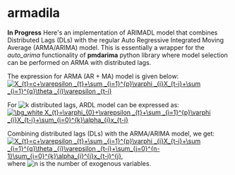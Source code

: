 # armadila
**In Progress**
Here's an implementation of ARIMADL model that combines Distributed Lags (DLs) with the regular Auto Regressive Integrated Moving Average (ARMA/ARIMA) model. This is essentially a wrapper for the *auto_arima* functionality of **pmdarima** python library where model selection can be performed on ARMA with distributed lags. 

The expression for ARMA (AR + MA) model is given below:  
<a href="https://www.codecogs.com/eqnedit.php?latex=\dpi{120}&space;\bg_white&space;X_{t}=c&plus;\varepsilon&space;_{t}&plus;\sum&space;_{i=1}^{p}\varphi&space;_{i}X_{t-i}&plus;\sum&space;_{i=1}^{q}\theta&space;_{i}\varepsilon&space;_{t-i}" target="_blank"><img src="https://latex.codecogs.com/png.latex?\dpi{120}&space;\bg_white&space;X_{t}=c&plus;\varepsilon&space;_{t}&plus;\sum&space;_{i=1}^{p}\varphi&space;_{i}X_{t-i}&plus;\sum&space;_{i=1}^{q}\theta&space;_{i}\varepsilon&space;_{t-i}" title="X_{t}=c+\varepsilon _{t}+\sum _{i=1}^{p}\varphi _{i}X_{t-i}+\sum _{i=1}^{q}\theta _{i}\varepsilon _{t-i}" /></a>  

For <img src="https://latex.codecogs.com/png.latex?\dpi{120}&space;\bg_white&space;k" title="k" /> distributed lags, ARDL model can be expressed as:  
<a href="https://www.codecogs.com/eqnedit.php?latex=\dpi{120}&space;\bg_white&space;X_{t}=\varphi_{0}&plus;\varepsilon&space;_{t}&plus;\sum&space;_{i=1}^{p}\varphi&space;_{i}X_{t-i}&plus;\sum_{i=0}^{k}\alpha_{i}x_{t-i}" target="_blank"><img src="https://latex.codecogs.com/gif.latex?\dpi{120}&space;\bg_white&space;X_{t}=\varphi_{0}&plus;\varepsilon&space;_{t}&plus;\sum&space;_{i=1}^{p}\varphi&space;_{i}X_{t-i}&plus;\sum_{i=0}^{k}\alpha_{i}x_{t-i}" title="\bg_white X_{t}=\varphi_{0}+\varepsilon _{t}+\sum _{i=1}^{p}\varphi _{i}X_{t-i}+\sum_{i=0}^{k}\alpha_{i}x_{t-i}" /></a>

Combining distributed lags (DLs) with the ARMA/ARIMA model, we get:  
<a href="https://www.codecogs.com/eqnedit.php?latex=\dpi{120}&space;\bg_white&space;X_{t}=c&plus;\varepsilon&space;_{t}&plus;\sum&space;_{i=1}^{p}\varphi&space;_{i}X_{t-i}&plus;\sum&space;_{i=1}^{q}\theta&space;_{i}\varepsilon&space;_{t-i}&plus;\sum_{j=0}^{n-1}\sum_{i=0}^{k}\alpha_{i}^{j}x_{t-i}^{j}," target="_blank"><img src="https://latex.codecogs.com/png.latex?\dpi{120}&space;\bg_white&space;X_{t}=c&plus;\varepsilon&space;_{t}&plus;\sum&space;_{i=1}^{p}\varphi&space;_{i}X_{t-i}&plus;\sum&space;_{i=1}^{q}\theta&space;_{i}\varepsilon&space;_{t-i}&plus;\sum_{j=0}^{n-1}\sum_{i=0}^{k}\alpha_{i}^{j}x_{t-i}^{j}," title="X_{t}=c+\varepsilon _{t}+\sum _{i=1}^{p}\varphi _{i}X_{t-i}+\sum _{i=1}^{q}\theta _{i}\varepsilon _{t-i}+\sum_{j=0}^{n-1}\sum_{i=0}^{k}\alpha_{i}^{j}x_{t-i}^{j}," /></a>  
where <img src="https://latex.codecogs.com/png.latex?\dpi{120}&space;\bg_white&space;n" title="n" /> is the number of exogenous variables.
